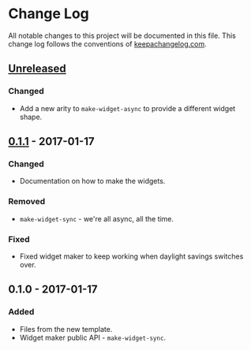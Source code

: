 # Change Log
All notable changes to this project will be documented in this file. This change log follows the conventions of [keepachangelog.com](http://keepachangelog.com/).

## [Unreleased]
### Changed
- Add a new arity to `make-widget-async` to provide a different widget shape.

## [0.1.1] - 2017-01-17
### Changed
- Documentation on how to make the widgets.

### Removed
- `make-widget-sync` - we're all async, all the time.

### Fixed
- Fixed widget maker to keep working when daylight savings switches over.

## 0.1.0 - 2017-01-17
### Added
- Files from the new template.
- Widget maker public API - `make-widget-sync`.

[Unreleased]: https://github.com/your-name/pcore-examples/compare/0.1.1...HEAD
[0.1.1]: https://github.com/your-name/pcore-examples/compare/0.1.0...0.1.1
